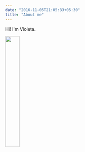 ```yaml
---
date: "2016-11-05T21:05:33+05:30"
title: "About me"
---
```


Hi! I'm Violeta.


<img src="/img/about.jpg" width=30%>

[1]: /img/about.jpg 
[2]: /img/about.jpg
